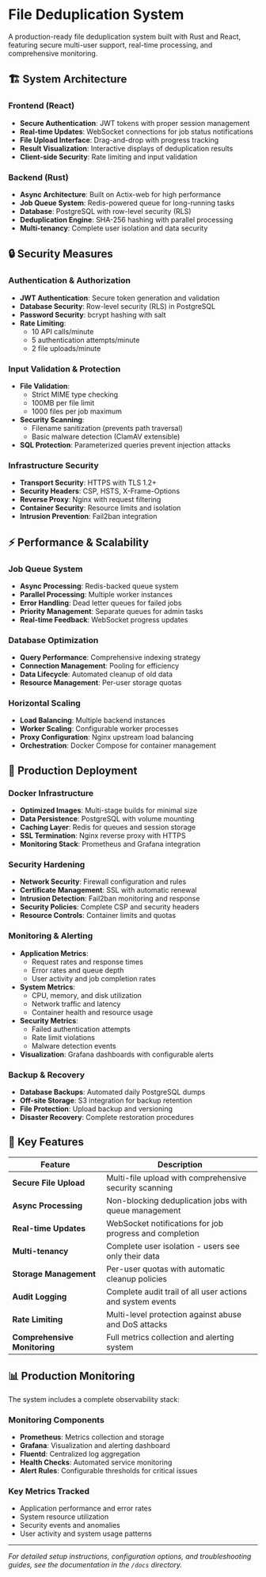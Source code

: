 # File Deduplication System

A production-ready file deduplication system built with Rust and React, featuring secure multi-user support, real-time processing, and comprehensive monitoring.

## 🏗️ System Architecture

### Frontend (React)

- **Secure Authentication**: JWT tokens with proper session management
- **Real-time Updates**: WebSocket connections for job status notifications
- **File Upload Interface**: Drag-and-drop with progress tracking
- **Result Visualization**: Interactive displays of deduplication results
- **Client-side Security**: Rate limiting and input validation

### Backend (Rust)

- **Async Architecture**: Built on Actix-web for high performance
- **Job Queue System**: Redis-powered queue for long-running tasks
- **Database**: PostgreSQL with row-level security (RLS)
- **Deduplication Engine**: SHA-256 hashing with parallel processing
- **Multi-tenancy**: Complete user isolation and data security

## 🔒 Security Measures

### Authentication & Authorization

- **JWT Authentication**: Secure token generation and validation
- **Database Security**: Row-level security (RLS) in PostgreSQL
- **Password Security**: bcrypt hashing with salt
- **Rate Limiting**:
  - 10 API calls/minute
  - 5 authentication attempts/minute
  - 2 file uploads/minute

### Input Validation & Protection

- **File Validation**:
  - Strict MIME type checking
  - 100MB per file limit
  - 1000 files per job maximum
- **Security Scanning**:
  - Filename sanitization (prevents path traversal)
  - Basic malware detection (ClamAV extensible)
- **SQL Protection**: Parameterized queries prevent injection attacks

### Infrastructure Security

- **Transport Security**: HTTPS with TLS 1.2+
- **Security Headers**: CSP, HSTS, X-Frame-Options
- **Reverse Proxy**: Nginx with request filtering
- **Container Security**: Resource limits and isolation
- **Intrusion Prevention**: Fail2ban integration

## ⚡ Performance & Scalability

### Job Queue System

- **Async Processing**: Redis-backed queue system
- **Parallel Processing**: Multiple worker instances
- **Error Handling**: Dead letter queues for failed jobs
- **Priority Management**: Separate queues for admin tasks
- **Real-time Feedback**: WebSocket progress updates

### Database Optimization

- **Query Performance**: Comprehensive indexing strategy
- **Connection Management**: Pooling for efficiency
- **Data Lifecycle**: Automated cleanup of old data
- **Resource Management**: Per-user storage quotas

### Horizontal Scaling

- **Load Balancing**: Multiple backend instances
- **Worker Scaling**: Configurable worker processes
- **Proxy Configuration**: Nginx upstream load balancing
- **Orchestration**: Docker Compose for container management

## 🐳 Production Deployment

### Docker Infrastructure

- **Optimized Images**: Multi-stage builds for minimal size
- **Data Persistence**: PostgreSQL with volume mounting
- **Caching Layer**: Redis for queues and session storage
- **SSL Termination**: Nginx reverse proxy with HTTPS
- **Monitoring Stack**: Prometheus and Grafana integration

### Security Hardening

- **Network Security**: Firewall configuration and rules
- **Certificate Management**: SSL with automatic renewal
- **Intrusion Detection**: Fail2ban monitoring and response
- **Security Policies**: Complete CSP and security headers
- **Resource Controls**: Container limits and quotas

### Monitoring & Alerting

- **Application Metrics**:
  - Request rates and response times
  - Error rates and queue depth
  - User activity and job completion rates
- **System Metrics**:
  - CPU, memory, and disk utilization
  - Network traffic and latency
  - Container health and resource usage
- **Security Metrics**:
  - Failed authentication attempts
  - Rate limit violations
  - Malware detection events
- **Visualization**: Grafana dashboards with configurable alerts

### Backup & Recovery

- **Database Backups**: Automated daily PostgreSQL dumps
- **Off-site Storage**: S3 integration for backup retention
- **File Protection**: Upload backup and versioning
- **Disaster Recovery**: Complete restoration procedures

## 🚀 Key Features

| Feature                      | Description                                                |
| ---------------------------- | ---------------------------------------------------------- |
| **Secure File Upload**       | Multi-file upload with comprehensive security scanning     |
| **Async Processing**         | Non-blocking deduplication jobs with queue management      |
| **Real-time Updates**        | WebSocket notifications for job progress and completion    |
| **Multi-tenancy**            | Complete user isolation - users see only their data        |
| **Storage Management**       | Per-user quotas with automatic cleanup policies            |
| **Audit Logging**            | Complete audit trail of all user actions and system events |
| **Rate Limiting**            | Multi-level protection against abuse and DoS attacks       |
| **Comprehensive Monitoring** | Full metrics collection and alerting system                |

## 📊 Production Monitoring

The system includes a complete observability stack:

### Monitoring Components

- **Prometheus**: Metrics collection and storage
- **Grafana**: Visualization and alerting dashboard
- **Fluentd**: Centralized log aggregation
- **Health Checks**: Automated service monitoring
- **Alert Rules**: Configurable thresholds for critical issues

### Key Metrics Tracked

- Application performance and error rates
- System resource utilization
- Security events and anomalies
- User activity and system usage patterns

---

_For detailed setup instructions, configuration options, and troubleshooting guides, see the documentation in the `/docs` directory._
